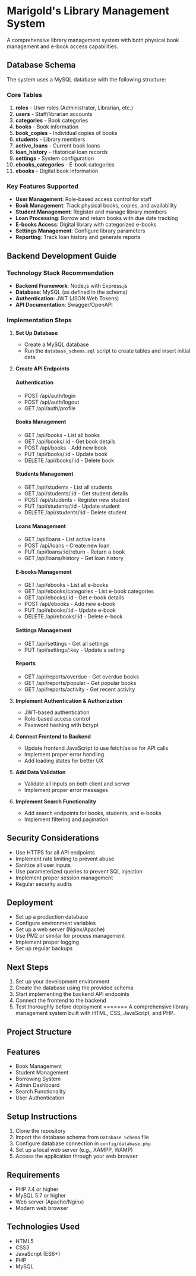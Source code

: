 # Marigold's Library Management System


A comprehensive library management system with both physical book management and e-book access capabilities.

## Database Schema

The system uses a MySQL database with the following structure:

### Core Tables

1. **roles** - User roles (Administrator, Librarian, etc.)
2. **users** - Staff/librarian accounts
3. **categories** - Book categories
4. **books** - Book information
5. **book_copies** - Individual copies of books
6. **students** - Library members
7. **active_loans** - Current book loans
8. **loan_history** - Historical loan records
9. **settings** - System configuration
10. **ebooks_categories** - E-book categories
11. **ebooks** - Digital book information

### Key Features Supported

- **User Management**: Role-based access control for staff
- **Book Management**: Track physical books, copies, and availability
- **Student Management**: Register and manage library members
- **Loan Processing**: Borrow and return books with due date tracking
- **E-books Access**: Digital library with categorized e-books
- **Settings Management**: Configure library parameters
- **Reporting**: Track loan history and generate reports

## Backend Development Guide

### Technology Stack Recommendation

- **Backend Framework**: Node.js with Express.js
- **Database**: MySQL (as defined in the schema)
- **Authentication**: JWT (JSON Web Tokens)
- **API Documentation**: Swagger/OpenAPI

### Implementation Steps

1. **Set Up Database**
   - Create a MySQL database
   - Run the `database_schema.sql` script to create tables and insert initial data

2. **Create API Endpoints**

   #### Authentication
   - POST /api/auth/login
   - POST /api/auth/logout
   - GET /api/auth/profile

   #### Books Management
   - GET /api/books - List all books
   - GET /api/books/:id - Get book details
   - POST /api/books - Add new book
   - PUT /api/books/:id - Update book
   - DELETE /api/books/:id - Delete book

   #### Students Management
   - GET /api/students - List all students
   - GET /api/students/:id - Get student details
   - POST /api/students - Register new student
   - PUT /api/students/:id - Update student
   - DELETE /api/students/:id - Delete student

   #### Loans Management
   - GET /api/loans - List active loans
   - POST /api/loans - Create new loan
   - PUT /api/loans/:id/return - Return a book
   - GET /api/loans/history - Get loan history

   #### E-books Management
   - GET /api/ebooks - List all e-books
   - GET /api/ebooks/categories - List e-book categories
   - GET /api/ebooks/:id - Get e-book details
   - POST /api/ebooks - Add new e-book
   - PUT /api/ebooks/:id - Update e-book
   - DELETE /api/ebooks/:id - Delete e-book

   #### Settings Management
   - GET /api/settings - Get all settings
   - PUT /api/settings/:key - Update a setting

   #### Reports
   - GET /api/reports/overdue - Get overdue books
   - GET /api/reports/popular - Get popular books
   - GET /api/reports/activity - Get recent activity

3. **Implement Authentication & Authorization**
   - JWT-based authentication
   - Role-based access control
   - Password hashing with bcrypt

4. **Connect Frontend to Backend**
   - Update frontend JavaScript to use fetch/axios for API calls
   - Implement proper error handling
   - Add loading states for better UX

5. **Add Data Validation**
   - Validate all inputs on both client and server
   - Implement proper error messages

6. **Implement Search Functionality**
   - Add search endpoints for books, students, and e-books
   - Implement filtering and pagination

## Security Considerations

- Use HTTPS for all API endpoints
- Implement rate limiting to prevent abuse
- Sanitize all user inputs
- Use parameterized queries to prevent SQL injection
- Implement proper session management
- Regular security audits

## Deployment

- Set up a production database
- Configure environment variables
- Set up a web server (Nginx/Apache)
- Use PM2 or similar for process management
- Implement proper logging
- Set up regular backups

## Next Steps

1. Set up your development environment
2. Create the database using the provided schema
3. Start implementing the backend API endpoints
4. Connect the frontend to the backend
5. Test thoroughly before deployment 
=======
A comprehensive library management system built with HTML, CSS, JavaScript, and PHP.

## Project Structure


## Features

- Book Management
- Student Management
- Borrowing System
- Admin Dashboard
- Search Functionality
- User Authentication

## Setup Instructions

1. Clone the repository
2. Import the database schema from `Database Schema` file
3. Configure database connection in `config/database.php`
4. Set up a local web server (e.g., XAMPP, WAMP)
5. Access the application through your web browser

## Requirements

- PHP 7.4 or higher
- MySQL 5.7 or higher
- Web server (Apache/Nginx)
- Modern web browser

## Technologies Used

- HTML5
- CSS3
- JavaScript (ES6+)
- PHP
- MySQL 
